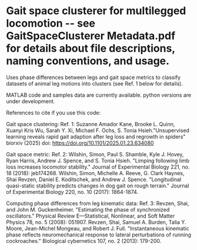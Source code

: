 # Gait space clusterer for multilegged locomotion -- see GaitSpaceClusterer Metadata.pdf for details about file descriptions, naming conventions, and usage.

Uses phase differences between legs and gait space metrics to classify datasets of animal leg motions into clusters (see Ref. 1 below for details).

MATLAB code and samples data are currently available. python versions are under development.

References to cite if you use this code:

Gait space clustering:
Ref. 1: Suzanne Amador Kane, Brooke L. Quinn, Xuanyi Kris Wu, Sarah Y. Xi, Michael F. Ochs, S. Tonia Hsieh."Unsupervised learning reveals rapid gait adaption after leg loss and regrowth in spiders" biorxiv (2025) doi: https://doi.org/10.1101/2025.01.23.634080 


Gait space metric:
Ref. 2: Wilshin, Simon, Paul S. Shamble, Kyle J. Hovey, Ryan Harris, Andrew J. Spence, and S. Tonia Hsieh. "Limping following limb loss increases locomotor stability." Journal of Experimental Biology 221, no. 18 (2018): jeb174268.
Wilshin, Simon, Michelle A. Reeve, G. Clark Haynes, Shai Revzen, Daniel E. Koditschek, and Andrew J. Spence. "Longitudinal quasi-static stability predicts changes in dog gait on rough terrain." Journal of Experimental Biology 220, no. 10 (2017): 1864-1874.

Computing phase differences from leg kinematic data:
Ref. 3: Revzen, Shai, and John M. Guckenheimer. "Estimating the phase of synchronized oscillators." Physical Review E—Statistical, Nonlinear, and Soft Matter Physics 78, no. 5 (2008): 051907.
Revzen, Shai, Samuel A. Burden, Talia Y. Moore, Jean-Michel Mongeau, and Robert J. Full. "Instantaneous kinematic phase reflects neuromechanical response to lateral perturbations of running cockroaches." Biological cybernetics 107, no. 2 (2013): 179-200.
